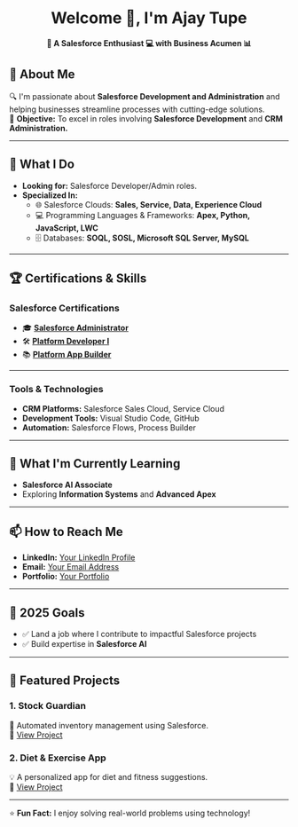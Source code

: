<div align="center">

# Welcome 👋, I'm Ajay Tupe


**🌟 A Salesforce Enthusiast 💻 with Business Acumen 📊**  
</div>


## 🚀 About Me
🔍 I'm passionate about **Salesforce Development and Administration** and helping businesses streamline processes with cutting-edge solutions.  
🎯 **Objective:** To excel in roles involving **Salesforce Development** and **CRM Administration.**  

---

## 💼 What I Do  
- **Looking for:** Salesforce Developer/Admin roles.  
- **Specialized In:**  
  - 🌐 Salesforce Clouds: **Sales, Service, Data, Experience Cloud**  
  - 💻 Programming Languages & Frameworks: **Apex, Python, JavaScript, LWC**  
  - 🗄️ Databases: **SOQL, SOSL, Microsoft SQL Server, MySQL**  

---

## 🏆 Certifications & Skills  

### Salesforce Certifications
- 🎓 [**Salesforce Administrator**](https://drive.google.com/link-to-dev1-cert)  
- 🛠️ [**Platform Developer I**](https://drive.google.com/link-to-dev1-cert)  
- 📚 [**Platform App Builder**](https://drive.google.com/link-to-appbuilder-cert)  

---

### Tools & Technologies
- **CRM Platforms:** Salesforce Sales Cloud, Service Cloud  
- **Development Tools:** Visual Studio Code, GitHub  
- **Automation:** Salesforce Flows, Process Builder  

---

## 🌱 What I'm Currently Learning
- **Salesforce AI Associate**  
- Exploring **Information Systems** and **Advanced Apex**  

---

## 📫 How to Reach Me
- **LinkedIn:** [Your LinkedIn Profile](https://linkedin.com/in/yourprofile)  
- **Email:** [Your Email Address](mailto:your-email@example.com)  
- **Portfolio:** [Your Portfolio](https://your-portfolio-link.com)  

---

## 🎯 2025 Goals
- ✅ Land a job where I contribute to impactful Salesforce projects  
- ✅ Build expertise in **Salesforce AI**  

---

## 🔗 Featured Projects
### 1. **Stock Guardian**  
🚀 Automated inventory management using Salesforce.  
🔗 [View Project](https://github.com/yourgithub/stockguardian)

### 2. **Diet & Exercise App**  
💡 A personalized app for diet and fitness suggestions.  
🔗 [View Project](https://github.com/yourgithub/diet-exercise-app)

---

⭐ **Fun Fact:** I enjoy solving real-world problems using technology!  
